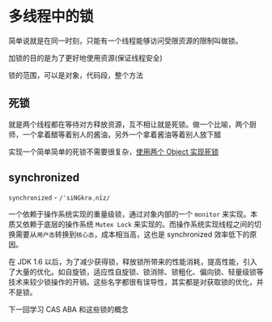 # 多线程中的锁

简单说就是在同一时刻，只能有一个线程能够访问受限资源的限制叫做锁。

加锁的目的是为了更好地使用资源(保证线程安全)

锁的范围，可以是对象，代码段，整个方法



## 死锁

就是两个线程都在等待对方释放资源，互不相让就是死锁。做一个比喻，两个厨师，一个拿着醋等着别人的酱油，另外一个拿着酱油等着别人放下醋

实现一个简单简单的死锁不需要很复杂，[使用两个 Object 实现死锁](https://github.com/DraperHXY/JavaLearning/blob/master/src/main/java/com/draper/thread/DeadLock.java)



## synchronized

``synchronized`` - ``/ˈsiNGkrəˌnīz/`` 

一个依赖于操作系统实现的重量级锁，通过对象内部的一个 ``monitor`` 来实现。本质又依赖于底层的操作系统 ``Mutex Lock`` 来实现的。而操作系统实现线程之间的切换需要从``用户态``转换到``核心态``，成本相当高，这也是 synchronized 效率低下的原因。



在 JDK 1.6 以后，为了减少获得锁，释放锁所带来的性能消耗，提高性能，引入了大量的优化。如自旋锁，适应性自旋锁、锁消除、锁粗化、偏向锁、轻量级锁等技术来较少锁操作的开销。这些名字都很有误导性，其实都是对获取锁的优化，并不是锁。





下一回学习 CAS ABA 和这些锁的概念



